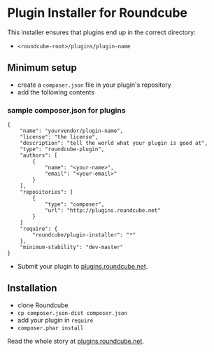 # Plugin Installer for Roundcube

This installer ensures that plugins end up in the correct directory:

 * `<roundcube-root>/plugins/plugin-name`

## Minimum setup

 * create a `composer.json` file in your plugin's repository
 * add the following contents

### sample composer.json for plugins

    {
        "name": "yourvendor/plugin-name",
        "license": "the license",
        "description": "tell the world what your plugin is good at",
        "type": "roundcube-plugin",
        "authors": [
            {
                "name": "<your-name>",
                "email": "<your-email>"
            }
        ],
        "repositories": [
            {
                "type": "composer",
                "url": "http://plugins.roundcube.net"
            }
        ]
        "require": {
            "roundcube/plugin-installer": "*"
        },
        "minimum-stability": "dev-master"
    }

  * Submit your plugin to [plugins.roundcube.net](http://plugins.roundcube.net).

## Installation

 * clone Roundcube
 * `cp composer.json-dist composer.json`
 * add your plugin in `require`
 * `composer.phar install`

Read the whole story at [plugins.roundcube.net](http://plugins.roundcube.net/about).
